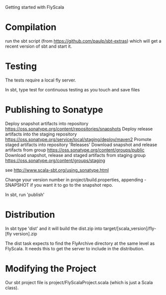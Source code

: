 Getting started with FlyScala 

Compilation
===========

run the sbt script (from https://github.com/paulp/sbt-extras) which will get a recent version of sbt and start it.


Testing
=======
The tests require a local fly server.

In sbt, type test for continuous testing as you touch and save files

Publishing to Sonatype
==========================

Deploy snapshot artifacts into repository https://oss.sonatype.org/content/repositories/snapshots
Deploy release artifacts into the staging repository https://oss.sonatype.org/service/local/staging/deploy/maven2
Promote staged artifacts into repository 'Releases'
Download snapshot and release artifacts from group https://oss.sonatype.org/content/groups/public
Download snapshot, release and staged artifacts from staging group https://oss.sonatype.org/content/groups/staging

see http://www.scala-sbt.org/using_sonatype.html

Change your version number in project/build.properties, appending -SNAPSHOT if you want it to go to the snapshot repo.

In sbt, run 'publish'

Distribution
============

In sbt type 'dist' and it will build the dist.zip into target/[scala_version]/fly-[fly version].zip

The dist task expects to find the FlyArchive directory at the same level as FlyScala. It needs this to
get the server to include in the distribution.

Modifying the Project
=====================
Our sbt project file is project/FlyScalaProject.scala (which is just a Scala class).


